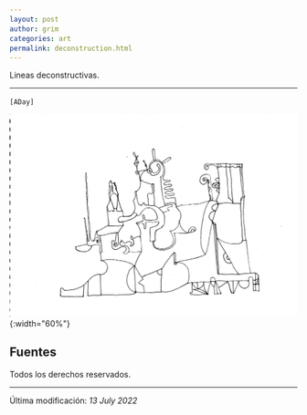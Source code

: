```yaml
---
layout: post
author: grim
categories: art
permalink: deconstruction.html
---
```


Lineas deconstructivas.

---

`[ADay]`

![aday](assets/images/20220613/deconstruction/aday.jpg){:width="60%"}

## **Fuentes**

Todos los derechos reservados.

---

Última modificación: *13 July 2022*
